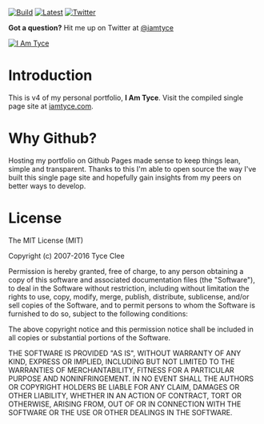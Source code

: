 [![Build](https://img.shields.io/badge/build-passing-brightgreen.svg)]() [![Latest](https://img.shields.io/badge/latest-v4.0.0-brightgreen.svg)]() [![Twitter](https://img.shields.io/badge/twitter-%40iamtyce-blue.svg)](https://twitter.com/iamtyce)

**Got a question?** Hit me up on Twitter at [@iamtyce](https://twitter.com/iamtyce)


[![I Am Tyce](http://iamtyce.com/dist/images/iamtyce-horizontal-lrg-black.png)](http://www.iamtyce.com)

# Introduction

This is v4 of my personal portfolio, **I Am Tyce**. Visit the compiled single page site at [iamtyce.com](http://www.iamtyce.com).

# Why Github?

Hosting my portfolio on Github Pages made sense to keep things lean, simple and transparent. Thanks to this I'm able to open source the way I've built this single page site and hopefully gain insights from my peers on better ways to develop.

# License

The MIT License (MIT)

Copyright (c) 2007-2016 Tyce Clee

Permission is hereby granted, free of charge, to any person obtaining a copy
of this software and associated documentation files (the "Software"), to deal
in the Software without restriction, including without limitation the rights
to use, copy, modify, merge, publish, distribute, sublicense, and/or sell
copies of the Software, and to permit persons to whom the Software is
furnished to do so, subject to the following conditions:

The above copyright notice and this permission notice shall be included in
all copies or substantial portions of the Software.

THE SOFTWARE IS PROVIDED "AS IS", WITHOUT WARRANTY OF ANY KIND, EXPRESS OR
IMPLIED, INCLUDING BUT NOT LIMITED TO THE WARRANTIES OF MERCHANTABILITY,
FITNESS FOR A PARTICULAR PURPOSE AND NONINFRINGEMENT.  IN NO EVENT SHALL THE
AUTHORS OR COPYRIGHT HOLDERS BE LIABLE FOR ANY CLAIM, DAMAGES OR OTHER
LIABILITY, WHETHER IN AN ACTION OF CONTRACT, TORT OR OTHERWISE, ARISING FROM,
OUT OF OR IN CONNECTION WITH THE SOFTWARE OR THE USE OR OTHER DEALINGS IN
THE SOFTWARE.
